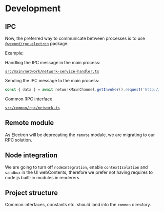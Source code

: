 # Development

## IPC

Now, the preferred way to communicate between processes is to use [`@wexond/rpc-electron`](https://github.com/lunarwolf/rpc) package.

Example:

Handling the IPC message in the main process:

[`src/main/network/network-service-handler.ts`](../src/main/network/network-service-handler.ts)


Sending the IPC message to the main process:

```ts
const { data } = await networkMainChannel.getInvoker().request('http://localhost');
```

Common RPC interface

[`src/common/rpc/network.ts`](../src/common/rpc/network.ts)

## Remote module

As Electron will be deprecating the `remote` module, we are migrating to our RPC solution.

## Node integration

We are going to turn off `nodeIntegration`, enable `contextIsolation` and `sandbox` in the UI webContents,
therefore we prefer not having requires to node.js built-in modules in renderers.

## Project structure

Common interfaces, constants etc. should land into the `common` directory.
